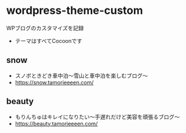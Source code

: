 # wordpress-theme-custom
WPブログのカスタマイズを記録

- テーマはすべてCocoonです

## snow
- スノボときどき車中泊～雪山と車中泊を楽しむブログ～
- https://snow.tamorieeeen.com/

## beauty
- もりんちゅはキレイになりたい～手遅れだけど美容を頑張るブログ～
- https://beauty.tamorieeeen.com/
